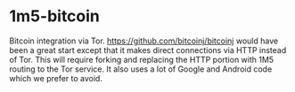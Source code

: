 # 1m5-bitcoin
Bitcoin integration via Tor.
https://github.com/bitcoinj/bitcoinj would have been a great start except that it makes direct connections via HTTP instead of Tor. This will require forking and replacing the HTTP portion with 1M5 routing to the Tor service.
It also uses a lot of Google and Android code which we prefer to avoid.